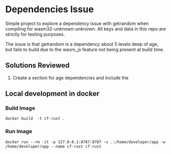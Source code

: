 # Dependencies Issue
Simple project to explore a dependency issue with getrandom when compiling for wasm32-unknown-unknown.  All keys and data in this repo are strictly for testing purposes.  

The issue is that getrandom is a dependency about 5 levels deep of age, but fails to build due to the wasm_js feature not being present at build time.

## Solutions Reviewed
1. Create a section for age dependencies and include the 

## Local development in docker

### Build Image
```
docker build  -t cf-rust .
```
### Run Image
```
docker run --rm -it -p 127.0.0.1:8787:8787 -v .:/home/developer/app -w /home/developer/app --name cf-rust cf-rust
```

